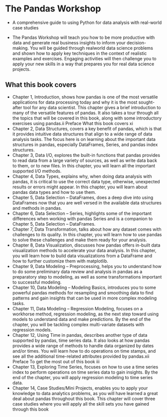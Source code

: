 # The Pandas Workshop

- A comprehensive guide to using Python for data analysis with real-world case studies

- The Pandas Workshop will teach you how to be more productive with data and generate real business insights to inform your decision-making. You will be guided through realworld data science problems and shown how to apply key techniques in the context of realistic examples and exercises. Engaging activities will then challenge you to apply your new skills in a way that prepares you for real data science projects.

## What this book covers
- Chapter 1, Introduction, shows how pandas is one of the most versatile applications for data processing today and why it is the most sought-after tool for any data scientist. This chapter gives a brief introduction to many of the versatile features of pandas. It also takes a tour through all the topics that will be covered in this book, along with some introductory exercises using pandas.ii Preface What this book covers xi
- Chapter 2, Data Structures, covers a key benefit of pandas, which is that it provides intuitive data structures that align to a wide range of data analysis tasks. The focus here is on learning about the important data structures in pandas, especially DataFrames, Series, and pandas index structures.
- Chapter 3, Data I/O, explores the built-in functions that pandas provides to read data from a large variety of sources, as well as write data back to them, or to new files. In this chapter, you will learn all the important supported I/O methods.
- Chapter 4, Data Types, explains why, when doing data analysis with pandas, it is critical to use the correct data type, otherwise, unexpected results or errors might appear. In this chapter, you will learn about pandas data types and how to use them.
- Chapter 5, Data Selection – DataFrames, does a deep dive into using DataFrames now that you are well versed in the available data structures and methods in pandas.
- Chapter 6, Data Selection – Series, highlights some of the important differences when working with pandas Series and is a companion to Chapter 5, Data Selection – DataFrames.
- Chapter 7, Data Transformation, talks about how any dataset comes with challenges to its quality. In this chapter, you will learn how to use pandas to solve these challenges and make them ready for your analysis.
- Chapter 8, Data Visualization, discusses how pandas offers in-built data visualization methods to accelerate your data analysis. In this chapter, you will learn how to build data visualizations from a DataFrame and how to further customize them with matplotlib.
- Chapter 9, Data Modeling – Preprocessing, helps you to understand how to do some preliminary data review and analysis in pandas as a preparatory step to modeling, as well as some transformations important to successful modeling.
- Chapter 10, Data Modeling – Modeling Basics, introduces you to some powerful pandas methods for resampling and smoothing data to find patterns and gain insights that can be used in more complex modeling tasks.
- Chapter 11, Data Modeling – Regression Modeling, focuses on a workhorse method, regression modeling, as the next step toward using models to understand data and make predictions. By the end of the chapter, you will be tackling complex multi-variate datasets with regression models.
- Chapter 12, Using Time in pandas, describes another type of data supported by pandas, time series data. It also looks at how pandas provides a wide range of methods to handle data organized by dates and/or times. You will learn how to do operations on time stamps, and see all the additional time-related attributes provided by pandas.xii Preface To get the most out of this book iii
- Chapter 13, Exploring Time Series, focuses on how to use a time series index to perform operations on time series data to gain insights. By the end of the chapter, you will apply regression modeling to time series data.
- Chapter 14, Case Studies/Mini Projects, enables you to apply your knowledge to data analytics problems, as you will have learned a great deal about pandas throughout this book. This chapter will cover three case studies where you will apply all the skill sets you have gained through this book